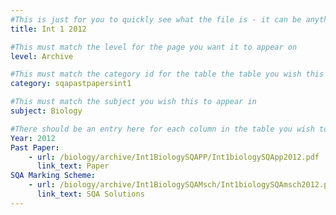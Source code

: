 ```yaml
---
#This is just for you to quickly see what the file is - it can be anything you want
title: Int 1 2012

#This must match the level for the page you want it to appear on
level: Archive

#This must match the category id for the table the table you wish this to appear in
category: sqapastpapersint1

#This must match the subject you wish this to appear in
subject: Biology

#There should be an entry here for each column in the table you wish to populate:
Year: 2012
Past Paper:
    - url: /biology/archive/Int1BiologySQAPP/Int1biologySQApp2012.pdf
      link_text: Paper
SQA Marking Scheme:
    - url: /biology/archive/Int1BiologySQAMsch/Int1biologySQAmsch2012.pdf
      link_text: SQA Solutions
---
```


